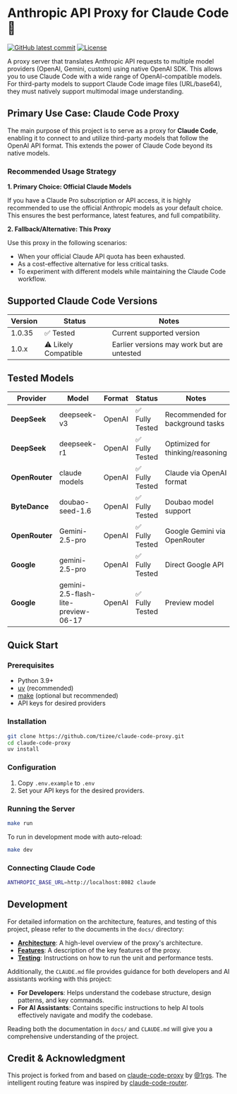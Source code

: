 # Anthropic API Proxy for Claude Code 🔄

[![GitHub latest commit](https://img.shields.io/github/last-commit/tizee/anthropic-proxy)](https://github.com/tizee/anthropic-proxy)
[![License](https://img.shields.io/github/license/tizee/anthropic-proxy)](https://github.com/tizee/anthropic-proxy/blob/main/LICENSE)

A proxy server that translates Anthropic API requests to multiple model providers (OpenAI, Gemini, custom) using native OpenAI SDK. This allows you to use Claude Code with a wide range of OpenAI-compatible models. For third-party models to support Claude Code image files (URL/base64), they must natively support multimodal image understanding.

## Primary Use Case: Claude Code Proxy

The main purpose of this project is to serve as a proxy for **Claude Code**, enabling it to connect to and utilize third-party models that follow the OpenAI API format. This extends the power of Claude Code beyond its native models.

### Recommended Usage Strategy

**1. Primary Choice: Official Claude Models**

If you have a Claude Pro subscription or API access, it is highly recommended to use the official Anthropic models as your default choice. This ensures the best performance, latest features, and full compatibility.

**2. Fallback/Alternative: This Proxy**

Use this proxy in the following scenarios:
- When your official Claude API quota has been exhausted.
- As a cost-effective alternative for less critical tasks.
- To experiment with different models while maintaining the Claude Code workflow.

## Supported Claude Code Versions

| Version | Status | Notes |
|---------|--------|-------|
| 1.0.35  | ✅ Tested | Current supported version |
| 1.0.x   | ⚠️ Likely Compatible | Earlier versions may work but are untested |

## Tested Models

| Provider | Model | Format | Status | Notes |
|----------|-------|--------|--------|-------|
| **DeepSeek** | deepseek-v3 | OpenAI | ✅ Fully Tested | Recommended for background tasks |
| **DeepSeek** | deepseek-r1 | OpenAI | ✅ Fully Tested | Optimized for thinking/reasoning |
| **OpenRouter** | claude models | OpenAI | ✅ Fully Tested | Claude via OpenAI format |
| **ByteDance** | doubao-seed-1.6 | OpenAI | ✅ Fully Tested | Doubao model support |
| **OpenRouter** | Gemini-2.5-pro | OpenAI | ✅ Fully Tested | Google Gemini via OpenRouter |
| **Google** | gemini-2.5-pro | OpenAI | ✅ Fully Tested | Direct Google API |
| **Google** | gemini-2.5-flash-lite-preview-06-17 | OpenAI | ✅ Fully Tested | Preview model |

## Quick Start

### Prerequisites
- Python 3.9+
- [uv](https://github.com/astral-sh/uv) (recommended)
- [make](https://www.gnu.org/software/make/) (optional but recommended)
- API keys for desired providers

### Installation
```bash
git clone https://github.com/tizee/claude-code-proxy.git
cd claude-code-proxy
uv install
```

### Configuration
1. Copy `.env.example` to `.env`
2. Set your API keys for the desired providers.

### Running the Server
```bash
make run
```
To run in development mode with auto-reload:
```bash
make dev
```

### Connecting Claude Code
```bash
ANTHROPIC_BASE_URL=http://localhost:8082 claude
```

## Development

For detailed information on the architecture, features, and testing of this project, please refer to the documents in the `docs/` directory:

- **[Architecture](./docs/architecture.md)**: A high-level overview of the proxy's architecture.
- **[Features](./docs/features.md)**: A description of the key features of the proxy.
- **[Testing](./docs/testing.md)**: Instructions on how to run the unit and performance tests.

Additionally, the `CLAUDE.md` file provides guidance for both developers and AI assistants working with this project:

- **For Developers**: Helps understand the codebase structure, design patterns, and key commands.
- **For AI Assistants**: Contains specific instructions to help AI tools effectively navigate and modify the codebase.

Reading both the documentation in `docs/` and `CLAUDE.md` will give you a comprehensive understanding of the project.

## Credit & Acknowledgment

This project is forked from and based on [claude-code-proxy](https://github.com/1rgs/claude-code-proxy) by [@1rgs](https://github.com/1rgs). The intelligent routing feature was inspired by [claude-code-router](https://github.com/musistudio/claude-code-router).
